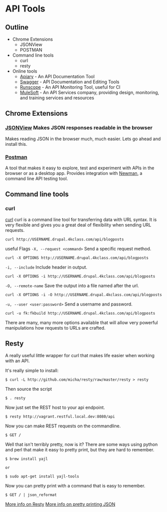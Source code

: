# API Tools

## Outline
* Chrome Extensions
  * JSONView
  * POSTMAN
* Command line tools
  * curl
  * resty
* Online tools
  * [Apiary](https://apiary.io/) - An API Documentation Tool
  * [Swagger](http://swagger.io/) - API Documentation and Editing Tools
  * [Runscope](https://www.runscope.com/) - An API Monitoring Tool, useful for CI
  * [MuleSoft](https://www.mulesoft.com/) - An API Services company, providing design, monitoring, and training services and resources

## Chrome Extensions
###  [JSONView](https://chrome.google.com/webstore/detail/jsonview/chklaanhfefbnpoihckbnefhakgolnmc?hl=en) Makes JSON responses readable in the browser

Makes reading JSON in the browser much, much easier. Lets go ahead and install this.

### [Postman](https://chrome.google.com/webstore/detail/postman-rest-client-packa/fhbjgbiflinjbdggehcddcbncdddomop?hl=en)

A tool that makes it easy to explore, test and experiment with APIs in the browser or as a desktop app.
Provides integration with [Newman](https://github.com/postmanlabs/newman), a command line API testing tool.

## Command line tools

### curl
[curl](http://curl.haxx.se/) curl is a command line tool for transferring data with URL syntax. It is very flexible and gives you a great deal of flexibility when sending URL requests.

```shell
curl http://USERNAME.drupal.4kclass.com/api/blogposts
```

useful Flags
`-X, --request <command>` Send a specific request method.
```shell
curl -X OPTIONS http://USERNAME.drupal.4kclass.com/api/blogposts
```

`-i, --include` Include header in output.
```shell
curl -X OPTIONS -i http://USERNAME.drupal.4kclass.com/api/blogposts
```

`-O, --remote-name` Save the output into a file named after the url.
```shell
curl -X OPTIONS -i -O http://USERNAME.drupal.4kclass.com/api/blogposts
```

`-u, --user <user:password>` Send a username and password.
```shell
curl -u fk:fkbuild http://USERNAME.drupal.4kclass.com/api/blogposts
```
There are many, many more options available that will allow very powerful manipulations how requests to URLs are crafted.

## Resty
A really useful little wrapper for curl that makes life easier when working with an API.

It's really simple to install:

    $ curl -L http://github.com/micha/resty/raw/master/resty > resty

Then source the script

    $ . resty

Now just set the REST host to your api endpoint.

    $ resty http://vagrant.restful.local.dev:8080/api

Now you can make REST requests on the commandline.

    $ GET /

Well that isn't terribly pretty, now is it? There are some ways using python and perl that make it easy to pretty print, but they are hard to remember.

    $ brew install yajl

    or

    $ sudo apt-get install yajl-tools

Now you can pretty print with a command that is easy to remember.

    $ GET / | json_reformat

[More info on Resty](https://raw.githubusercontent.com/micha/resty)
[More info on pretty printing JSON](http://www.skorks.com/2013/04/the-best-way-to-pretty-print-json-on-the-command-line/)
